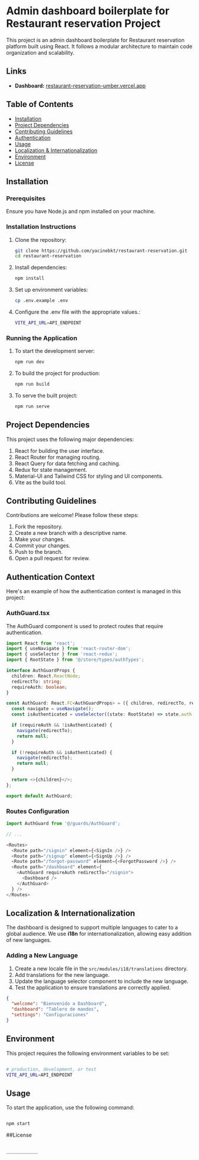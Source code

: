 # Admin dashboard boilerplate for Restaurant reservation Project

This project is an admin dashboard boilerplate for Restaurant reservation platform built using React. It follows a modular architecture to maintain code organization and scalability.

## Links

- **Dashboard:** [restaurant-reservation-umber.vercel.app](https://restaurant-reservation-umber.vercel.app/)

## Table of Contents

- [Installation](#installation)
- [Project Dependencies](project-Dependencies)
- [Contributing Guidelines](contributing-guidelines)
- [Authentication](#authentication)
- [Usage](#usage)
- [Localization & Internationalization](#Localization) 
- [Environment](#environment) 
- [License](#license)



## Installation

### Prerequisites
Ensure you have Node.js and npm installed on your machine.


### Installation Instructions

1. Clone the repository:

    ```bash
    git clone https://github.com/yacinebkt/restaurant-reservation.git
    cd restaurant-reservation
    ```

2. Install dependencies:

    ```bash
    npm install
    ```



3. Set up environment variables:

    ```bash
    cp .env.example .env
    ```


4. Configure the .env file with the appropriate values.:

    ```bash
    VITE_API_URL=API_ENDPOINT

    ```

### Running the Application



1. To start the development server:

    ```bash
    npm run dev
    ```


2. To build the project for production:

    ```bash
    npm run build
    ```

3. To serve the built project:

    ```bash
    npm run serve
    ```



## Project Dependencies
This project uses the following major dependencies:

1. React for building the user interface.
2. React Router for managing routing.
3. React Query for data fetching and caching.
4. Redux for state management.
5. Material-UI and Tailwind CSS for styling and UI components.
6. Vite as the build tool.



## Contributing Guidelines
Contributions are welcome! Please follow these steps:

1. Fork the repository.
2. Create a new branch with a descriptive name.
3. Make your changes.
4. Commit your changes.
5. Push to the branch.
6. Open a pull request for review.




## Authentication Context 

Here's an example of how the authentication context is managed in this project:


### AuthGuard.tsx

The AuthGuard component is used to protect routes that require authentication.


```typescript
import React from 'react';
import { useNavigate } from 'react-router-dom';
import { useSelector } from 'react-redux';
import { RootState } from '@/store/types/authTypes';

interface AuthGuardProps {
  children: React.ReactNode;
  redirectTo: string;
  requireAuth: boolean;
}

const AuthGuard: React.FC<AuthGuardProps> = ({ children, redirectTo, requireAuth }) => {
  const navigate = useNavigate();
  const isAuthenticated = useSelector((state: RootState) => state.auth.isAuthenticated);

  if (requireAuth && !isAuthenticated) {
    navigate(redirectTo);
    return null;
  }

  if (!requireAuth && isAuthenticated) {
    navigate(redirectTo);
    return null;
  }

  return <>{children}</>;
};

export default AuthGuard;

```




### Routes Configuration

```typescript
import AuthGuard from '@/guards/AuthGuard';

// ...

<Routes>
  <Route path="/signin" element={<SignIn />} />
  <Route path="/signup" element={<SignUp />} />
  <Route path="/forgot-password" element={<ForgotPassword />} />
  <Route path="/dashboard" element={
    <AuthGuard requireAuth redirectTo="/signin">
      <Dashboard />
    </AuthGuard>
  } />
</Routes>
```



## Localization & Internationalization

The dashboard is designed to support multiple languages to cater to a global audience. We use **i18n** for internationalization, allowing easy addition of new languages.


### Adding a New Language

1. Create a new locale file in the `src/modules/i18/translations` directory.
2. Add translations for the new language.
3. Update the language selector component to include the new language.
4. Test the application to ensure translations are correctly applied.



<!-- Example: src/modules/i18/translations/es.json -->
```json
{
  "welcome": "Bienvenido a Dashboard",
  "dashboard": "Tablero de mandos",
  "settings": "Configuraciones"
}

```

## Environment

This project requires the following environment variables to be set:



```bash

# production, development, or test
VITE_API_URL=API_ENDPOINT

```




## Usage
To start the application, use the following command:

```bash

npm start

```



##License

```bash

____________

```



